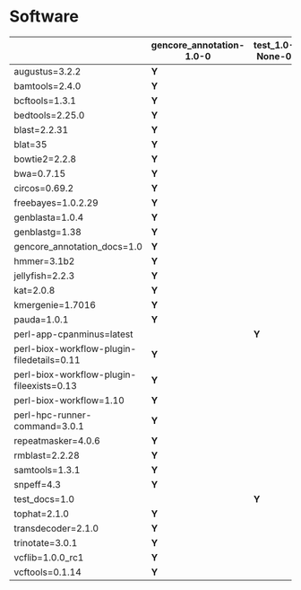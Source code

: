 # Software

| | gencore_annotation-1.0-0 | test_1.0-None-0 |
| --- | --- | ---  |
| augustus=3.2.2 | **Y** | |
| bamtools=2.4.0 | **Y** | |
| bcftools=1.3.1 | **Y** | |
| bedtools=2.25.0 | **Y** | |
| blast=2.2.31 | **Y** | |
| blat=35 | **Y** | |
| bowtie2=2.2.8 | **Y** | |
| bwa=0.7.15 | **Y** | |
| circos=0.69.2 | **Y** | |
| freebayes=1.0.2.29 | **Y** | |
| genblasta=1.0.4 | **Y** | |
| genblastg=1.38 | **Y** | |
| gencore_annotation_docs=1.0 | **Y** | |
| hmmer=3.1b2 | **Y** | |
| jellyfish=2.2.3 | **Y** | |
| kat=2.0.8 | **Y** | |
| kmergenie=1.7016 | **Y** | |
| pauda=1.0.1 | **Y** | |
| perl-app-cpanminus=latest | | **Y** |
| perl-biox-workflow-plugin-filedetails=0.11 | **Y** | |
| perl-biox-workflow-plugin-fileexists=0.13 | **Y** | |
| perl-biox-workflow=1.10 | **Y** | |
| perl-hpc-runner-command=3.0.1 | **Y** | |
| repeatmasker=4.0.6 | **Y** | |
| rmblast=2.2.28 | **Y** | |
| samtools=1.3.1 | **Y** | |
| snpeff=4.3 | **Y** | |
| test_docs=1.0 | | **Y** |
| tophat=2.1.0 | **Y** | |
| transdecoder=2.1.0 | **Y** | |
| trinotate=3.0.1 | **Y** | |
| vcflib=1.0.0_rc1 | **Y** | |
| vcftools=0.1.14 | **Y** | |

